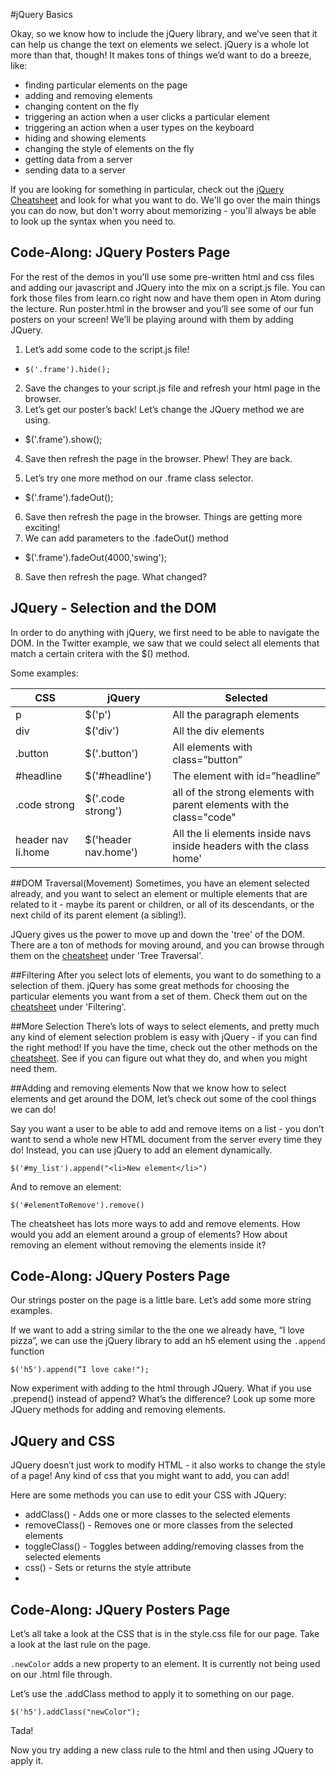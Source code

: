 
#jQuery Basics

Okay, so we know how to include the jQuery library, and we’ve seen that it can help us change the text on elements we select. jQuery is a whole lot more than that, though! It makes tons of things we’d want to do a breeze, like:
+ finding particular elements on the page
+ adding and removing elements
+ changing content on the fly
+ triggering an action when a user clicks a particular element
+ triggering an action when a user types on the keyboard
+ hiding and showing elements
+ changing the style of elements on the fly
+ getting data from a server
+ sending data to a server

If you are looking for something in particular, check out the [jQuery Cheatsheet](http://oscarotero.com/jquery/) and look for what you want to do. We'll go over the main things you can do now, but don't worry about memorizing - you'll always be able to look up the syntax when you need to.


## Code-Along: JQuery Posters Page
For the rest of the demos in you'll use some pre-written html and css files and adding our javascript and JQuery into the mix on a script.js file. You can fork those files from learn.co right now and have them open in Atom during the lecture. Run poster.html in the browser and you’ll see some of our fun posters on your screen! We’ll be playing around with them by adding JQuery.

1. Let’s add some code to the script.js file!

  * `$('.frame').hide();`

2. Save the changes to your script.js file and refresh your html page in the browser.
3. Let’s get our poster’s back! Let’s change the JQuery method we are using.

  * $('.frame').show();

4. Save then refresh the page in the browser. Phew! They are back.

5. Let’s try one more method on our .frame class selector.

  * $('.frame').fadeOut();

6. Save then refresh the page in the browser. Things are getting more exciting!
7. We can add parameters to the .fadeOut() method

 * $('.frame').fadeOut(4000,'swing');

8. Save then refresh the page. What changed?



## JQuery - Selection and the DOM
In order to do anything with jQuery, we first need to be able to navigate the DOM. In the Twitter example, we saw that we could select all elements that match a certain critera with the $() method. 

Some examples:


|CSS          |jQuery           |Selected        |
|---          |---              |---             |
|p            |$('p')           |All the paragraph elements|
|div          |$('div')         |All the div elements|
|.button      |$('.button')     |All elements with class=”button”|
|#headline    |$('#headline')   |The element with id=”headline”|
|.code strong |$('.code strong')|all of the strong elements with parent elements with the class="code"|
|header nav li.home|$('header nav.home')|All the li elements inside navs inside headers with the class home'|



##DOM Traversal(Movement)
Sometimes, you have an element selected already, and you want to select an element or multiple elements that are related to it - maybe its parent or children, or all of its descendants, or the next child of its parent element (a sibling!).

JQuery gives us the power to move up and down the 'tree' of the DOM. There are a ton of methods for moving around, and you can browse through them on the [cheatsheet](http://oscarotero.com/jquery/) under 'Tree Traversal'.

##Filtering
After you select lots of elements, you want to do something to a selection of them. jQuery has some great methods for choosing the particular elements you want from a set of them. Check them out on the [cheatsheet](http://oscarotero.com/jquery/) under 'Filtering'.

##More Selection
There’s lots of ways to select elements, and pretty much any kind of element selection problem is easy with jQuery - if you can find the right method! If you have the time, check out the other methods on the [cheatsheet](http://oscarotero.com/jquery/). See if you can figure out what they do, and when you might need them.

##Adding and removing elements
Now that we know how to select elements and get around the DOM, let’s check out some of the cool things we can do!

Say you want a user to be able to add and remove items on a list - you don’t want to send a whole new HTML document from the server every time they do! Instead, you can use jQuery to add an element dynamically.

```
$('#my_list').append("<li>New element</li>")
```
And to remove an element:
```
$('#elementToRemove').remove()
```
The cheatsheet has lots more ways to add and remove elements. How would you add an element around a group of elements? How about removing an element without removing the elements inside it?

## Code-Along: JQuery Posters Page
Our strings poster on the page is a little bare. Let’s add some more string examples. 

If we want to add a string similar to the the one we already have, “I love pizza”, we can use the jQuery library to add an h5 element using the `.append` function

`$('h5').append(“I love cake!");`


Now experiment with adding to the html through JQuery. What if you use .prepend() instead of append? What’s the difference? Look up some more JQuery methods for adding and removing elements.



## JQuery and CSS
JQuery doesn’t just work to modify HTML - it also works to change the style of a page! Any kind of css that you might want to add, you can add!

Here are some methods you can use to edit your CSS with JQuery:
+ addClass() - Adds one or more classes to the selected elements
+ removeClass() - Removes one or more classes from the selected elements
+ toggleClass() - Toggles between adding/removing classes from the selected elements
+ css() - Sets or returns the style attribute
+ 

## Code-Along: JQuery Posters Page
Let’s all take a look at the CSS that is in the style.css file for our page. Take a look at the last rule on the page. 

 `.newColor` adds a new property to an element. It is currently not being used on our .html file through.
 
Let’s use the .addClass method to apply it to something on our page.

`$('h5').addClass("newColor");`

Tada! 

Now you try adding a new class rule to the html and then using JQuery to apply it.




